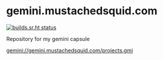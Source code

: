 # gemini.mustachedsquid.com

[![builds.sr.ht status](https://builds.sr.ht/~mustachedsquid/gemini.mustachedsquid.com/.svg)](https://builds.sr.ht/~mustachedsquid/gemini.mustachedsquid.com/?)

Repository for my gemini capsule

[gemini://gemini.mustachedsquid.com/projects.gmi](gemini://gemini.mustachedsquid.com/projects.gmi)
